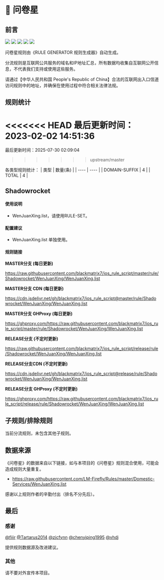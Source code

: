 # 🧸 问卷星

## 前言

![](https://shields.io/badge/-移除重复规则-ff69b4) ![](https://shields.io/badge/-DOMAIN与DOMAIN--SUFFIX合并-green) ![](https://shields.io/badge/-DOMAIN--SUFFIX间合并-critical) ![](https://shields.io/badge/-DOMAIN--SUFFIX与DOMAIN--KEYWORD合并-blue) ![](https://shields.io/badge/-IP--CIDR(6)合并-blueviolet) 

问卷星规则由《RULE GENERATOR 规则生成器》自动生成。

分流规则是互联网公共服务的域名和IP地址汇总，所有数据均收集自互联网公开信息，不代表我们支持或使用这些服务。

请通过【中华人民共和国 People's Republic of China】合法的互联网出入口信道访问规则中的地址，并确保在使用过程中符合相关法律法规。

## 规则统计

<<<<<<< HEAD
最后更新时间：2023-02-02 14:51:36
=======
最后更新时间：2025-07-30 02:09:04
>>>>>>> upstream/master

各类型规则统计：
| 类型 | 数量(条)  | 
| ---- | ----  |
| DOMAIN-SUFFIX | 4  | 
| TOTAL | 4  | 


## Shadowrocket 

#### 使用说明
- WenJuanXing.list，请使用RULE-SET。

#### 配置建议
- WenJuanXing.list 单独使用。

#### 规则链接
**MASTER分支 (每日更新)**

https://raw.githubusercontent.com/blackmatrix7/ios_rule_script/master/rule/Shadowrocket/WenJuanXing/WenJuanXing.list

**MASTER分支 CDN (每日更新)**

https://cdn.jsdelivr.net/gh/blackmatrix7/ios_rule_script@master/rule/Shadowrocket/WenJuanXing/WenJuanXing.list

**MASTER分支 GHProxy (每日更新)**

https://ghproxy.com/https://raw.githubusercontent.com/blackmatrix7/ios_rule_script/master/rule/Shadowrocket/WenJuanXing/WenJuanXing.list

**RELEASE分支 (不定时更新)**

https://raw.githubusercontent.com/blackmatrix7/ios_rule_script/release/rule/Shadowrocket/WenJuanXing/WenJuanXing.list

**RELEASE分支CDN (不定时更新)**

https://cdn.jsdelivr.net/gh/blackmatrix7/ios_rule_script@release/rule/Shadowrocket/WenJuanXing/WenJuanXing.list

**RELEASE分支 GHProxy (不定时更新)**

https://ghproxy.com/https://raw.githubusercontent.com/blackmatrix7/ios_rule_script/release/rule/Shadowrocket/WenJuanXing/WenJuanXing.list

## 子规则/排除规则


当前分流规则，未包含其他子规则。

## 数据来源

《问卷星》的数据来自以下链接，如与本项目的《问卷星》规则混合使用，可能会造成规则大量重复。

- https://raw.githubusercontent.com/LM-Firefly/Rules/master/Domestic-Services/WenJuanXing.list


感谢以上规则作者的辛勤付出（排名不分先后）。

## 最后

### 感谢

[@fiiir](https://github.com/fiiir) [@Tartarus2014](https://github.com/Tartarus2014) [@zjcfynn](https://github.com/zjcfynn) [@chenyiping1995](https://github.com/chenyiping1995) [@vhdj](https://github.com/vhdj)

提供规则数据源及改进建议。

### 其他

请不要对外宣传本项目。